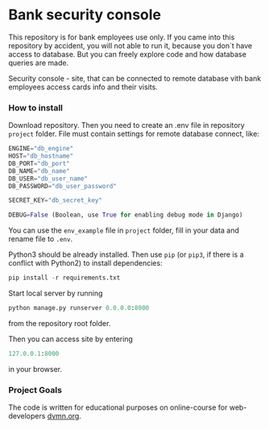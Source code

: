 # Bank security console

This repository is for bank employees use only. If you came into this repository by accident, you will not able to run it, because you don\`t have access to database. But you can freely explore code and how database queries are made.

Security console - site, that can be connected to remote database vith bank employees access cards info and their visits. 

### How to install

Download repository. Then you need to create an .env file in repository `project` folder. File must contain settings for remote database connect, like:
```python
ENGINE="db_engine"
HOST="db_hostname"
DB_PORT="db_port"
DB_NAME="db_name"
DB_USER="db_user_name"
DB_PASSWORD="db_user_password"

SECRET_KEY="db_secret_key"

DEBUG=False (Boolean, use True for enabling debug mode in Django)
```

You can use the `env_example` file in `project` folder, fill in your data and rename file to `.env`.

Python3 should be already installed. 
Then use `pip` (or `pip3`, if there is a conflict with Python2) to install dependencies:
```python
pip install -r requirements.txt
```

Start local server by running
```python
python manage.py runserver 0.0.0.0:8000
```
from the repository root folder.

Then you can access site by entering 
```python
127.0.0.1:8000
```
in your browser.

### Project Goals

The code is written for educational purposes on online-course for web-developers [dvmn.org](https://dvmn.org/).